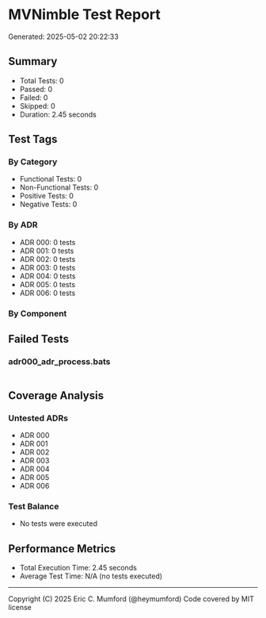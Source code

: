# MVNimble Test Report

Generated: 2025-05-02 20:22:33

## Summary

* Total Tests: 0
* Passed: 0
* Failed: 0
* Skipped: 0
* Duration: 2.45 seconds

## Test Tags

### By Category

* Functional Tests: 0
* Non-Functional Tests: 0
* Positive Tests: 0
* Negative Tests: 0

### By ADR

* ADR 000: 0 tests
* ADR 001: 0 tests
* ADR 002: 0 tests
* ADR 003: 0 tests
* ADR 004: 0 tests
* ADR 005: 0 tests
* ADR 006: 0 tests

### By Component


## Failed Tests

### adr000_adr_process.bats

```
```

## Coverage Analysis

### Untested ADRs

* ADR 000
* ADR 001
* ADR 002
* ADR 003
* ADR 004
* ADR 005
* ADR 006

### Test Balance

* No tests were executed

## Performance Metrics

* Total Execution Time: 2.45 seconds
* Average Test Time: N/A (no tests executed)



---
Copyright (C) 2025 Eric C. Mumford (@heymumford) Code covered by MIT license
